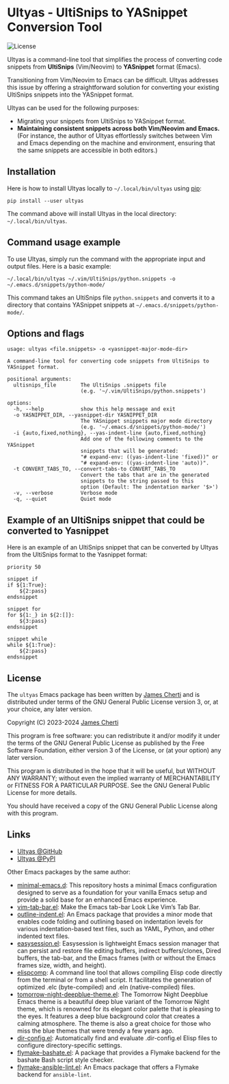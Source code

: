 # Ultyas - UltiSnips to YASnippet Conversion Tool
![License](https://img.shields.io/github/license/jamescherti/ultyas)

Ultyas is a command-line tool that simplifies the process of converting code snippets from **UltiSnips** (Vim/Neovim) to **YASnippet** format (Emacs).

Transitioning from Vim/Neovim to Emacs can be difficult. Ultyas addresses this issue by offering a straightforward solution for converting your existing UltiSnips snippets into the YASnippet format.

Ultyas can be used for the following purposes:
- Migrating your snippets from UltiSnips to YASnippet format.
- **Maintaining consistent snippets across both Vim/Neovim and Emacs.** (For instance, the author of Ultyas effortlessly switches between Vim and Emacs depending on the machine and environment, ensuring that the same snippets are accessible in both editors.)

## Installation

Here is how to install Ultyas locally to `~/.local/bin/ultyas` using [pip](https://pypi.org/project/pip/):
```
pip install --user ultyas
```

The command above will install Ultyas in the local directory: `~/.local/bin/ultyas`.

## Command usage example

To use Ultyas, simply run the command with the appropriate input and output files. Here is a basic example:

```
~/.local/bin/ultyas ~/.vim/UltiSnips/python.snippets -o ~/.emacs.d/snippets/python-mode/
```

This command takes an UltiSnips file `python.snippets` and converts it to a directory that contains YASnippet snippets at `~/.emacs.d/snippets/python-mode/`.

## Options and flags

```
usage: ultyas <file.snippets> -o <yasnippet-major-mode-dir>

A command-line tool for converting code snippets from UltiSnips to YASnippet format.

positional arguments:
  ultisnips_file        The UltiSnips .snippets file
                        (e.g. '~/.vim/UltiSnips/python.snippets')

options:
  -h, --help            show this help message and exit
  -o YASNIPPET_DIR, --yasnippet-dir YASNIPPET_DIR
                        The YASnippet snippets major mode directory
                        (e.g. '~/.emacs.d/snippets/python-mode/')
  -i {auto,fixed,nothing}, --yas-indent-line {auto,fixed,nothing}
                        Add one of the following comments to the YASnippet
                        snippets that will be generated:
                        "# expand-env: ((yas-indent-line 'fixed))" or
                        "# expand-env: ((yas-indent-line 'auto))".
  -t CONVERT_TABS_TO, --convert-tabs-to CONVERT_TABS_TO
                        Convert the tabs that are in the generated
                        snippets to the string passed to this
                        option (Default: The indentation marker '$>')
  -v, --verbose         Verbose mode
  -q, --quiet           Quiet mode
```

## Example of an UltiSnips snippet that could be converted to Yasnippet

Here is an example of an UltiSnips snippet that can be converted by Ultyas from the UltiSnips format to the Yasnippet format:
```
priority 50

snippet if
if ${1:True}:
	${2:pass}
endsnippet

snippet for
for ${1:_} in ${2:[]}:
	${3:pass}
endsnippet

snippet while
while ${1:True}:
	${2:pass}
endsnippet
```

## License

The `ultyas` Emacs package has been written by [James Cherti](https://www.jamescherti.com/) and is distributed under terms of the GNU General Public License version 3, or, at your choice, any later version.

Copyright (C) 2023-2024 [James Cherti](https://www.jamescherti.com)

This program is free software: you can redistribute it and/or modify it under the terms of the GNU General Public License as published by the Free Software Foundation, either version 3 of the License, or (at your option) any later version.

This program is distributed in the hope that it will be useful, but WITHOUT ANY WARRANTY; without even the implied warranty of MERCHANTABILITY or FITNESS FOR A PARTICULAR PURPOSE. See the GNU General Public License for more details.

You should have received a copy of the GNU General Public License along with this program.

## Links

- [Ultyas @GitHub](https://github.com/jamescherti/ultyas/)
- [Ultyas @PyPI](https://pypi.org/project/ultyas/)

Other Emacs packages by the same author:
- [minimal-emacs.d](https://github.com/jamescherti/minimal-emacs.d): This repository hosts a minimal Emacs configuration designed to serve as a foundation for your vanilla Emacs setup and provide a solid base for an enhanced Emacs experience.
- [vim-tab-bar.el](https://github.com/jamescherti/vim-tab-bar.el): Make the Emacs tab-bar Look Like Vim’s Tab Bar.
- [outline-indent.el](https://github.com/jamescherti/outline-indent.el): An Emacs package that provides a minor mode that enables code folding and outlining based on indentation levels for various indentation-based text files, such as YAML, Python, and other indented text files.
- [easysession.el](https://github.com/jamescherti/easysession.el): Easysession is lightweight Emacs session manager that can persist and restore file editing buffers, indirect buffers/clones, Dired buffers, the tab-bar, and the Emacs frames (with or without the Emacs frames size, width, and height).
- [elispcomp](https://github.com/jamescherti/elispcomp): A command line tool that allows compiling Elisp code directly from the terminal or from a shell script. It facilitates the generation of optimized .elc (byte-compiled) and .eln (native-compiled) files.
- [tomorrow-night-deepblue-theme.el](https://github.com/jamescherti/tomorrow-night-deepblue-theme.el): The Tomorrow Night Deepblue Emacs theme is a beautiful deep blue variant of the Tomorrow Night theme, which is renowned for its elegant color palette that is pleasing to the eyes. It features a deep blue background color that creates a calming atmosphere. The theme is also a great choice for those who miss the blue themes that were trendy a few years ago.
- [dir-config.el](https://github.com/jamescherti/dir-config.el): Automatically find and evaluate .dir-config.el Elisp files to configure directory-specific settings.
- [flymake-bashate.el](https://github.com/jamescherti/flymake-bashate.el): A package that provides a Flymake backend for the bashate Bash script style checker.
- [flymake-ansible-lint.el](https://github.com/jamescherti/flymake-ansible-lint.el): An Emacs package that offers a Flymake backend for `ansible-lint`.
